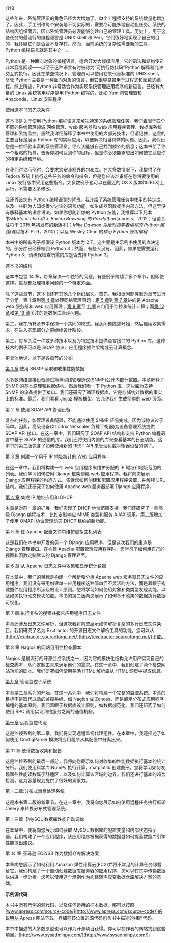 介绍

这些年来，系统管理员的角色已经大大增加了。单个工程师支持的系统数量也增加了。因此，手工制作每个安装是不切实际的，需要尽可能多地自动化任务。系统的结构因组织而异，因此系统管理员必须能够创建自己的管理工具。历史上，用于这些任务的最流行的编程语言是 UNIX shell 和 Perl。它们很好地实现了自己的目的，我怀疑它们是否会不复存在。然而，当前系统的复杂性需要新的工具，Python 编程语言就是其中之一。

Python 是一种面向对象的编程语言，适合开发大规模应用。它的语法和结构使它非常容易阅读——以至于这种语言有时被称为“可执行伪代码”Python 解释器允许交互式执行，因此在某些情况下，管理员可以使用它来代替标准的 UNIX shell。尽管 Python 主要是一种面向对象的语言，但它很容易被用于过程式和函数式编程。综上所述，Python 非常适合作为实现系统管理应用程序的新语言。已经有大量的 Linux 系统实用程序是用 Python 编写的，比如 Yum 包管理器和 Anaconda，Linux 安装程序。

使用这本书的先决条件

这本书是关于使用 Python 编程语言来解决特定的系统管理任务。我们着眼于四个不同的系统管理领域:网络管理、web 服务器和 web 应用程序管理、数据库系统管理和系统监控。虽然我详细解释了本书中使用的大部分技术，但请记住，这里的主要目标是展示 Python 库的实际应用，以便解决相当具体的问题。因此，我假设您是一位经验丰富的系统管理员。你应该能够自己找到额外的信息；这本书给了你一个粗略的指导，告诉你如何达到你的目标，但是你必须能够想出如何使它适应你的特定系统和环境。

在我们讨论示例时，会要求您安装额外的包和库。在大多数情况下，我提供了在 Fedora 系统上执行这些任务的命令和指令，但是您应该准备好在您将要使用的 Linux 发行版中采用这些指令。大多数例子也可以在最近的 OS X 版本(10.10.X)上运行，不需要太多修改。

我还假设您有 Python 编程语言的背景。我介绍了系统管理任务中使用的特定库，以及一些鲜为人知或很少讨论的语言功能，如生成器函数或类内部方法，但这里没有解释基本的语言语法。如果你想刷新你的 Python 技能，我推荐以下几本书:*Marty al chin 和 J. Burton Browning 的 Pro Python*(a press，2012；但请关注将于 2015 年初发布的新版本)；*Mike Dawson 为绝对初学者编写的 Python 编程*(课程技术 PTR，2010)；以及 Wesley Chun 的*核心 Python 应用编程*

本书中的所有例子都假设 Python 版本为 2.7。这主要是由示例中使用的库决定的。部分库已经移植到 Python 3；然而，有些人没有。因此，如果您需要运行 Python 3，请确保检查所需的库是否支持 Python 3。

这本书的结构

这本书包含 14 章，每章解决一个独特的问题。有些例子跨越了多个章节，但即使这样，每章都处理特定问题的一个特定方面。

除了这些章节，这本书还有其他几个组织层次。首先，我根据问题类型对章节进行了分组。第 1 章到[第 4 章](04.html)处理网络管理问题；[第 5 章](05.html)到[第 7 章](07.html)讲的是 Apache web 服务器和 web 应用管理；[第 8 章](08.html)至 [11 章](11.html)专门用于监控和统计计算；而[第 12 章](12.html)和[第 13 章](13.html)关注的是数据库管理问题。

第二，我在所有章节中保持一个共同的模式。我从问题陈述开始，然后继续收集需求，在进入实现部分之前继续设计阶段。

第三，每章关注一种或多种技术以及为特定技术提供语言接口的 Python 库。这种技术的例子可以是 SOAP 协议、应用程序插件架构或云计算概念。

更具体地说，以下是各章节的分类:

[第 1 章](01.html):使用 SNMP 读取和收集性能数据

大多数网络连接设备通过简单网络管理协议(SNMP)公开内部计数器。本章解释了 SNMP 的基本原理和数据结构。然后我们看一下 Python 库，这些库为支持 SNMP 的设备提供了接口。我们还研究了循环数据库，它是存储统计数据的事实上的标准。最后，我们看看 Jinja2 模板框架，它允许我们生成简单的 web 页面。

第 2 章:使用 SOAP API 管理设备

复杂的任务，如管理设备配置，不能通过使用 SNMP 轻易完成，因为该协议过于简单。因此，高级设备(如 Citrix Netscaler 负载平衡器)为设备管理系统提供 SOAP API 接口。在这一章中，我们研究了 SOAP API 结构和支持 Python 编程语言中基于 SOAP 的通信的库。我们还将使用内置的库来查看基本的日志功能。这本书的第二版包含了如何使用新的 REST API 来管理负载平衡器设备的例子。

第 3 章:创建一个用于 IP 地址统计的 Web 应用程序

在这一章中，我们将构建一个 web 应用程序来维护分配的 IP 地址和地址范围的列表。我们学习如何使用 Django 框架创建 web 应用程序。我将向您展示 Django 应用程序的构造方式，告诉您如何创建和配置应用程序设置，并解释 URL 结构。我们还研究了如何使用 Apache web 服务器部署 Django 应用程序。

[第 4 章](04.html):集成 IP 地址应用和 DHCP

本章是对前一章的扩展，我们实现了 DHCP 地址范围支持。我们还研究了一些高级 Django 编程技术，比如定制响应 MIME 类型和服务 AJAX 调用。第二版增加了使用 OMAPI 协议管理动态 DHCP 租约的新功能。

第 5 章:在 Apache 配置文件中维护虚拟主机列表

这是我们在本书中开发的另一个 Django 应用程序，但是这次我们的重点是 Django 管理接口。在构建 Apache 配置管理应用程序时，您学习了如何用自己的视图和函数定制默认的 Django 管理界面。

第 6 章:从 Apache 日志文件中收集和显示统计数据

在本章中，我们的目标是构建一个解析和分析 Apache web 服务器日志文件的应用程序。我们没有采用构建单一应用程序这种简单但不灵活的方法，而是着眼于构建插件应用程序所涉及的设计原则。您将学习如何使用对象和类类型发现功能，以及如何执行动态模块加载。本书的第二版向您展示了如何基于收集的数据执行数据可视化。

第 7 章:执行复杂的搜索并报告应用程序日志文件

本章还涉及日志文件解析，但这次我将向您展示如何解析复杂的多行日志文件条目。我们研究了名为 Exctractor 的开源日志文件解析工具的功能，您可以从[http://exctractor.sourceforge.net/](http://exctractor.sourceforge.net/)下载。

第 8 章:Nagios 的网站可用性检查脚本

Nagios 是最流行的开源监控系统之一，因为它的模块化结构允许用户实现自己的检查脚本，从而定制工具来满足他们的需求。在这一章中，我们创建了两个检查网站功能的脚本。我们研究如何使用美汤 HTML 解析库从 HTML 网页中提取信息。

[第九章](09.html):管理监控子系统

本章是三章系列的开始，在这一系列中，我们将构建一个完整的监控系统。本章的目标不是取代成熟的监控系统，如 Nagios 或 Zenoss，而是展示分布式应用程序编程的基本原则。我们着眼于数据库设计原则，如数据规范化。我们还研究了如何使用 RPC 调用实现网络服务之间的通信机制。

[第十章](10.html):远程监控代理

这是监视系列的第二章，我们将实现远程监视代理组件。在本章中，我还描述了如何使用 ConfigParser 模块将应用程序从其配置中分离出来。

第 11 章:统计数据收集和报告

这是监控系列的最后一部分，我将向您展示如何对收集的性能数据执行基本的统计分析。我们使用科学库:NumPy 执行计算，matplotlib 创建图形。您将学习如何发现哪些性能读数属于舒适区，以及如何计算该区域的边界。我们还进行基本的趋势检测，这为容量规划提供了很好的洞察力。

第十二章:分布式消息处理系统

这是本书第二版的新章节。在这一章中，我将向您展示如何使用远程任务执行框架 Celery 来转换分布式管理系统。

第十三章【MySQL 数据库性能自动调优

在本章中，我将向您展示如何获取 MySQL 数据库的配置变量和内部状态指示器。我们构建了一个应用程序，该应用程序根据获得的数据就如何提高数据库引擎性能提出建议。

第 14 章:亚马逊 EC2/S3 作为数据仓库解决方案

本章向您展示了如何利用 Amazon 弹性计算云(EC2)并将不常见的计算任务卸载给它。我们构建了一个自动创建数据库服务器的应用程序，您可以在其中传输数据以供进一步分析。您可以使用这个示例作为构建随需应变数据仓库解决方案的基础。

**示例源代码**

本书中所有示例的源代码，以及任何适用的样本数据，都可以按照[www.apress.com/source-code/](http://www.apress.com/source-code/)的说明从 Apress 网站下载。存储在该位置的源代码包含书中描述的相同代码。

本书中描述的大多数原型也可以作为开源项目获得。你可以在作者的网站找到这些项目，[http://www.sysadminpy.com/](http://www.sysadminpy.com/)。